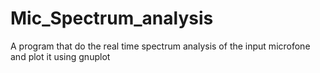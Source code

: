 # Mic_Spectrum_analysis
A program that do the real time spectrum analysis of the input microfone and plot it using gnuplot

